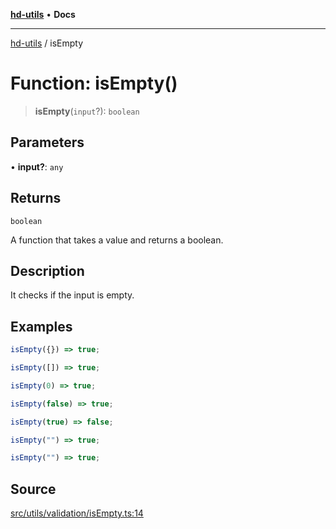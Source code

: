 [**hd-utils**](../README.md) • **Docs**

***

[hd-utils](../globals.md) / isEmpty

# Function: isEmpty()

> **isEmpty**(`input`?): `boolean`

## Parameters

• **input?**: `any`

## Returns

`boolean`

A function that takes a value and returns a boolean.

## Description

It checks if the input is empty.

## Examples

```ts
isEmpty({}) => true;
```

```ts
isEmpty([]) => true;
```

```ts
isEmpty(0) => true;
```

```ts
isEmpty(false) => true;
```

```ts
isEmpty(true) => false;
```

```ts
isEmpty("") => true;
```

```ts
isEmpty("") => true;
```

## Source

[src/utils/validation/isEmpty.ts:14](https://github.com/AhmadHddad/h-utils/blob/8e9e542f98b1a43a336ce585dc8666b21b0e894d/src/utils/validation/isEmpty.ts#L14)
